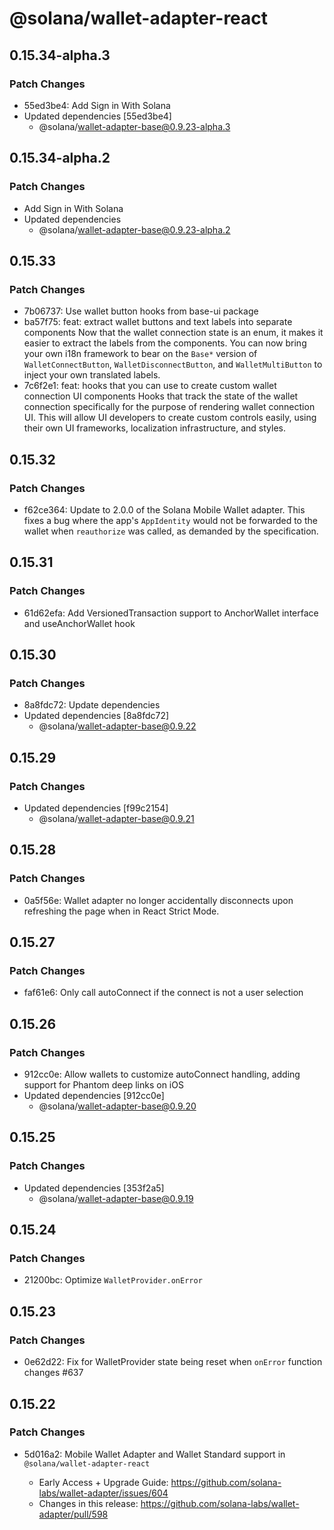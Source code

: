 # @solana/wallet-adapter-react

## 0.15.34-alpha.3

### Patch Changes

-   55ed3be4: Add Sign in With Solana
-   Updated dependencies [55ed3be4]
    -   @solana/wallet-adapter-base@0.9.23-alpha.3

## 0.15.34-alpha.2

### Patch Changes

-   Add Sign in With Solana
-   Updated dependencies
    -   @solana/wallet-adapter-base@0.9.23-alpha.2

## 0.15.33

### Patch Changes

-   7b06737: Use wallet button hooks from base-ui package
-   ba57f75: feat: extract wallet buttons and text labels into separate components
    Now that the wallet connection state is an enum, it makes it easier to extract the labels from the components. You can now bring your own i18n framework to bear on the `Base*` version of `WalletConnectButton`, `WalletDisconnectButton`, and `WalletMultiButton` to inject your own translated labels.
-   7c6f2e1: feat: hooks that you can use to create custom wallet connection UI components
    Hooks that track the state of the wallet connection specifically for the purpose of rendering wallet connection UI. This will allow UI developers to create custom controls easily, using their own UI frameworks, localization infrastructure, and styles.

## 0.15.32

### Patch Changes

-   f62ce364: Update to 2.0.0 of the Solana Mobile Wallet adapter. This fixes a bug where the app's `AppIdentity` would not be forwarded to the wallet when `reauthorize` was called, as demanded by the specification.

## 0.15.31

### Patch Changes

-   61d62efa: Add VersionedTransaction support to AnchorWallet interface and useAnchorWallet hook

## 0.15.30

### Patch Changes

-   8a8fdc72: Update dependencies
-   Updated dependencies [8a8fdc72]
    -   @solana/wallet-adapter-base@0.9.22

## 0.15.29

### Patch Changes

-   Updated dependencies [f99c2154]
    -   @solana/wallet-adapter-base@0.9.21

## 0.15.28

### Patch Changes

-   0a5f56e: Wallet adapter no longer accidentally disconnects upon refreshing the page when in React Strict Mode.

## 0.15.27

### Patch Changes

-   faf61e6: Only call autoConnect if the connect is not a user selection

## 0.15.26

### Patch Changes

-   912cc0e: Allow wallets to customize autoConnect handling, adding support for Phantom deep links on iOS
-   Updated dependencies [912cc0e]
    -   @solana/wallet-adapter-base@0.9.20

## 0.15.25

### Patch Changes

-   Updated dependencies [353f2a5]
    -   @solana/wallet-adapter-base@0.9.19

## 0.15.24

### Patch Changes

-   21200bc: Optimize `WalletProvider.onError`

## 0.15.23

### Patch Changes

-   0e62d22: Fix for WalletProvider state being reset when `onError` function changes #637

## 0.15.22

### Patch Changes

-   5d016a2: Mobile Wallet Adapter and Wallet Standard support in `@solana/wallet-adapter-react`

    -   Early Access + Upgrade Guide: https://github.com/solana-labs/wallet-adapter/issues/604
    -   Changes in this release: https://github.com/solana-labs/wallet-adapter/pull/598
